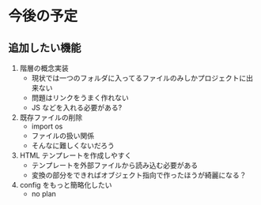 # 今後の予定
## 追加したい機能

1. 階層の概念実装
    - 現状では一つのフォルダに入ってるファイルのみしかプロジェクトに出来ない
    - 問題はリンクをうまく作れない
    - JS などを入れる必要がある?
2. 既存ファイルの削除
    - import os
    - ファイルの扱い関係
    - そんなに難しくないだろう
3. HTML テンプレートを作成しやすく
    - テンプレートを外部ファイルから読み込む必要がある
    - 変換の部分をできればオブジェクト指向で作ったほうが綺麗になる？
4. config をもっと簡略化したい
    - no plan

